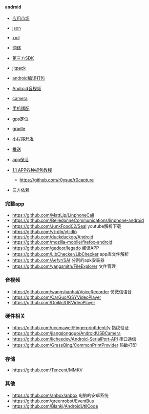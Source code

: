   #### android
  * [应用市场](/notes/android/appstore.md)
  * [json](/notes/android/json.md)
  * [xml](/notes/android/xml.md)
  * [网络](/notes/android/net.md)
  * [第三方SDK](/notes/android/sdk.md)
  * [jitpack](/notes/android/jitpack.md)
  * [android编译打包](/notes/android/android编译打包.md)
  * [Android音视频](/notes/android/Android音视频编解码.md)
  * [camera](/notes/android/camera.md)
  * [手机适配](/notes/android/adapt/index.md)
  * [gps定位](/notes/android/gps.md)
  * [gradle](/notes/android/gradle.md)
  * [小程序开发](/notes/android/小程序开发.md)
  * [推送](/notes/android/push.md)
  * [app保活](/notes/android/alive.md)

  * [1.1 APP各种抓包教程](https://www.ddosi.org/app-packet-captures)
     * https://github.com/r0ysue/r0capture
  * [三方依赖](/notes/android/library/index.md)


### 完整app
- https://github.com/MattLjp/LinphoneCall 
- https://github.com/BelledonneCommunications/linphone-android
- https://github.com/JunkFood02/Seal youtube解析下载
- https://github.com/yt-dlp/yt-dlp
- https://github.com/duckduckgo/Android
- https://github.com/mozilla-mobile/firefox-android
- https://github.com/gedoor/legado 阅读APP
- https://github.com/LibChecker/LibChecker app库文件解析
- https://github.com/Aefyr/SAI 分割的apk安装器
- https://github.com/yangsmith/FileExplorer 文件管理

### 音视频
- https://github.com/wangshanhai/VoiceRecorder 仿微信语音
- https://github.com/CarGuo/GSYVideoPlayer
- https://github.com/Doikki/DKVideoPlayer


### 硬件相关
- https://github.com/uccmawei/FingerprintIdentify 指纹验证
- https://github.com/jiangdongguo/AndroidUSBCamera
- https://github.com/licheedev/Android-SerialPort-API 串口通信
- https://github.com/GrassQing/CommonPrintProvider 热敏打印

### 存储
- https://github.com/Tencent/MMKV

### 其他
- https://github.com/anbox/anbox 电脑的安卓系统
- https://github.com/greenrobot/EventBus
- https://github.com/Blankj/AndroidUtilCode